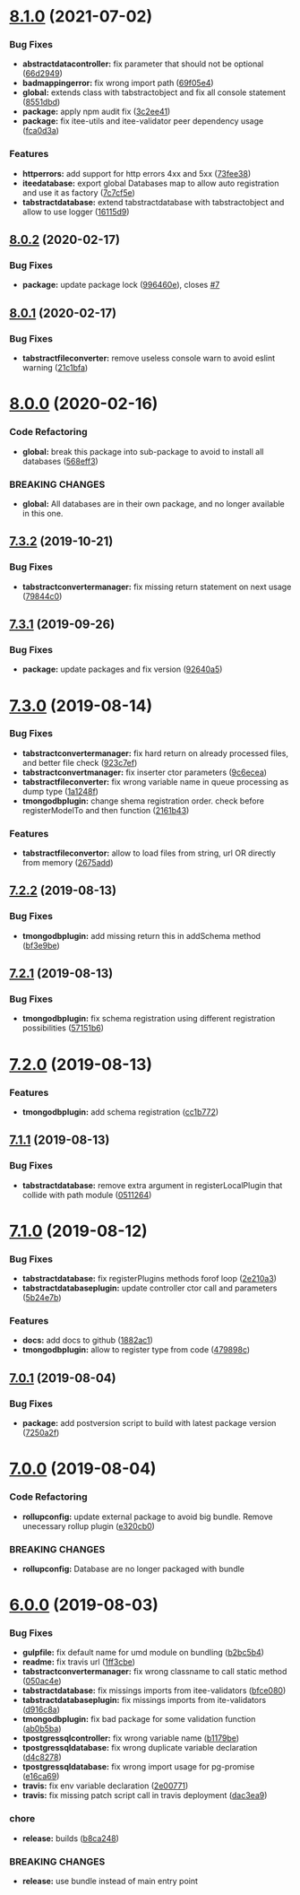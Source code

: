 # [8.1.0](https://github.com/Itee/itee-database/compare/v8.0.2...v8.1.0) (2021-07-02)


### Bug Fixes

* **abstractdatacontroller:** fix parameter that should not be optional ([66d2949](https://github.com/Itee/itee-database/commit/66d29495270ccd458047769bd2313e2c88e93c6f))
* **badmappingerror:** fix wrong import path ([69f05e4](https://github.com/Itee/itee-database/commit/69f05e4b31644a74ffa555d4ba44f3f66893d36f))
* **global:** extends class with tabstractobject and fix all console statement ([8551dbd](https://github.com/Itee/itee-database/commit/8551dbdf10a0e4e559523450945611c7af0ecbe8))
* **package:** apply npm audit fix ([3c2ee41](https://github.com/Itee/itee-database/commit/3c2ee4132b9fa841a6537d584b090bc8e6c0618a))
* **package:** fix itee-utils and itee-validator peer dependency usage ([fca0d3a](https://github.com/Itee/itee-database/commit/fca0d3ac3a201f6ed636322b01ffd0de2288800e))


### Features

* **httperrors:** add support for http errors 4xx and 5xx ([73fee38](https://github.com/Itee/itee-database/commit/73fee384dc7c127d9b841d699105d5e7232d0167))
* **iteedatabase:** export global Databases map to allow auto registration and use it as factory ([7c7cf5e](https://github.com/Itee/itee-database/commit/7c7cf5e99b5ba12fa225e0bf059ac4bc795b6570))
* **tabstractdatabase:** extend tabstractdatabase with tabstractobject and allow to use logger ([16115d9](https://github.com/Itee/itee-database/commit/16115d92512a9b39f41f1447cf6ffdcad8cafe11))

## [8.0.2](https://github.com/Itee/itee-database/compare/v8.0.1...v8.0.2) (2020-02-17)


### Bug Fixes

* **package:** update package lock ([996460e](https://github.com/Itee/itee-database/commit/996460e7e863d2c5971efbc5be914874999a1c99)), closes [#7](https://github.com/Itee/itee-database/issues/7)

## [8.0.1](https://github.com/Itee/itee-database/compare/v8.0.0...v8.0.1) (2020-02-17)


### Bug Fixes

* **tabstractfileconverter:** remove useless console warn to avoid eslint warning ([21c1bfa](https://github.com/Itee/itee-database/commit/21c1bfaba9b52d98bf8f1a88ae9e0acad780c445))

# [8.0.0](https://github.com/Itee/itee-database/compare/v7.3.2...v8.0.0) (2020-02-16)


### Code Refactoring

* **global:** break this package into sub-package to avoid to install all databases ([568eff3](https://github.com/Itee/itee-database/commit/568eff3c70326aec4b7d9b83bf2ce83239da20ec))


### BREAKING CHANGES

* **global:** All databases are in their own package, and no longer available in this one.

## [7.3.2](https://github.com/Itee/itee-database/compare/v7.3.1...v7.3.2) (2019-10-21)


### Bug Fixes

* **tabstractconvertermanager:** fix missing return statement on next usage ([79844c0](https://github.com/Itee/itee-database/commit/79844c0))

## [7.3.1](https://github.com/Itee/itee-database/compare/v7.3.0...v7.3.1) (2019-09-26)


### Bug Fixes

* **package:** update packages and fix version ([92640a5](https://github.com/Itee/itee-database/commit/92640a5))

# [7.3.0](https://github.com/Itee/itee-database/compare/v7.2.2...v7.3.0) (2019-08-14)


### Bug Fixes

* **tabstractconvertermanager:** fix hard return on already processed files, and better file check ([923c7ef](https://github.com/Itee/itee-database/commit/923c7ef))
* **tabstractconvertmanager:** fix inserter ctor parameters ([9c6ecea](https://github.com/Itee/itee-database/commit/9c6ecea))
* **tabstractfileconverter:** fix wrong variable name in queue processing as dump type ([1a1248f](https://github.com/Itee/itee-database/commit/1a1248f))
* **tmongodbplugin:** change shema registration order. check before registerModelTo and then function ([2161b43](https://github.com/Itee/itee-database/commit/2161b43))


### Features

* **tabstractfileconvertor:** allow to load files from string, url OR directly from memory ([2675add](https://github.com/Itee/itee-database/commit/2675add))

## [7.2.2](https://github.com/Itee/itee-database/compare/v7.2.1...v7.2.2) (2019-08-13)


### Bug Fixes

* **tmongodbplugin:** add missing return this in addSchema method ([bf3e9be](https://github.com/Itee/itee-database/commit/bf3e9be))

## [7.2.1](https://github.com/Itee/itee-database/compare/v7.2.0...v7.2.1) (2019-08-13)


### Bug Fixes

* **tmongodbplugin:** fix schema registration using different registration possibilities ([57151b6](https://github.com/Itee/itee-database/commit/57151b6))

# [7.2.0](https://github.com/Itee/itee-database/compare/v7.1.1...v7.2.0) (2019-08-13)


### Features

* **tmongodbplugin:** add schema registration ([cc1b772](https://github.com/Itee/itee-database/commit/cc1b772))

## [7.1.1](https://github.com/Itee/itee-database/compare/v7.1.0...v7.1.1) (2019-08-13)


### Bug Fixes

* **tabstractdatabase:** remove extra argument in registerLocalPlugin that collide with path module ([0511264](https://github.com/Itee/itee-database/commit/0511264))

# [7.1.0](https://github.com/Itee/itee-database/compare/v7.0.1...v7.1.0) (2019-08-12)


### Bug Fixes

* **tabstractdatabase:** fix registerPlugins methods forof loop ([2e210a3](https://github.com/Itee/itee-database/commit/2e210a3))
* **tabstractdatabaseplugin:** update controller ctor call and parameters ([5b24e7b](https://github.com/Itee/itee-database/commit/5b24e7b))


### Features

* **docs:** add docs to github ([1882ac1](https://github.com/Itee/itee-database/commit/1882ac1))
* **tmongodbplugin:** allow to register type from code ([479898c](https://github.com/Itee/itee-database/commit/479898c))

## [7.0.1](https://github.com/Itee/itee-database/compare/v7.0.0...v7.0.1) (2019-08-04)


### Bug Fixes

* **package:** add postversion script to build with latest package version ([7250a2f](https://github.com/Itee/itee-database/commit/7250a2f))

# [7.0.0](https://github.com/Itee/itee-database/compare/v6.0.0...v7.0.0) (2019-08-04)


### Code Refactoring

* **rollupconfig:** update external package to avoid big bundle. Remove unecessary rollup plugin ([e320cb0](https://github.com/Itee/itee-database/commit/e320cb0))


### BREAKING CHANGES

* **rollupconfig:** Database are no longer packaged with bundle

# [6.0.0](https://github.com/Itee/itee-database/compare/v5.2.6...v6.0.0) (2019-08-03)


### Bug Fixes

* **gulpfile:** fix default name for umd module on bundling ([b2bc5b4](https://github.com/Itee/itee-database/commit/b2bc5b4))
* **readme:** fix travis url ([1ff3cbe](https://github.com/Itee/itee-database/commit/1ff3cbe))
* **tabstractconvertermanager:** fix wrong classname to call static method ([050ac4e](https://github.com/Itee/itee-database/commit/050ac4e))
* **tabstractdatabase:** fix missings imports from itee-validators ([bfce080](https://github.com/Itee/itee-database/commit/bfce080))
* **tabstractdatabaseplugin:** fix missings imports from ite-validators ([d916c8a](https://github.com/Itee/itee-database/commit/d916c8a))
* **tmongodbplugin:** fix bad package for some validation function ([ab0b5ba](https://github.com/Itee/itee-database/commit/ab0b5ba))
* **tpostgressqlcontroller:** fix wrong variable name ([b1179be](https://github.com/Itee/itee-database/commit/b1179be))
* **tpostgressqldatabase:** fix wrong duplicate variable declaration ([d4c8278](https://github.com/Itee/itee-database/commit/d4c8278))
* **tpostgressqldatabase:** fix wrong import usage for pg-promise ([e16ca69](https://github.com/Itee/itee-database/commit/e16ca69))
* **travis:** fix env variable declaration ([2e00771](https://github.com/Itee/itee-database/commit/2e00771))
* **travis:** fix missing patch script call in travis deployment ([dac3ea9](https://github.com/Itee/itee-database/commit/dac3ea9))


### chore

* **release:** builds ([b8ca248](https://github.com/Itee/itee-database/commit/b8ca248))


### BREAKING CHANGES

* **release:** use bundle instead of main entry point
